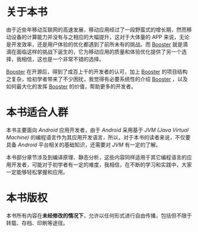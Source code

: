 # 关于本书

由于近些年移动互联网的高速发展，移动应用经过了一段野蛮式的增长期，然而移动设备的计算能力并没有与之相应的大幅提升，这对于大体量的 APP 来说，无论是开发效率，还是用户体验的优化都遇到了前所未有的挑战。而 [Booster](https://github.com/didi/booster) 就是滴滴在面临这样的挑战下诞生的，它为移动应用的质量和体验优化提供了另一个选择，我相信，这也是一个非常不错的选择。

[Booster](https://github.com/didi/booster) 在开源后，得到了成百上千的开发者的认可，加上 [Booster](https://github.com/didi/booster) 的项目结构之复杂，给初学者带来了不少困扰，我觉得有必要系统性的介绍 [Booster](https://github.com/didi/booster) ，以及如何最大化的发挥 [Booster](https://github.com/didi/booster) 的价值，帮助更多的开发者。

# 本书适合人群

本书主要面向 *Android* 应用开发者，由于 *Android* 采用基于 *JVM (Java Virtual Machine)* 的编程语言作为其应用开发语言，所以，对于本书的读者来说，不仅要具备 *Android* 平台相关的基础知识，还需要对 *JVM* 有一定的了解。

本书部分章节涉及到编译原理、静态分析，这些内容同样适用于其它编程语言的应用开发者，可能对于初学者有一定的难度，我相信，在不断的学习和实践中，大家一定能够轻松掌握和应用。

# 本书版权

本书所有内容在**未经修改的情况下**，允许以任何形式进行自由传播，包括但不限于转载、存档、印刷等途径。

